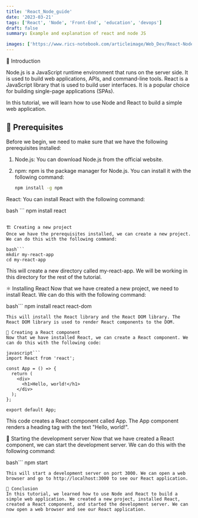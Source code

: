 ```yaml
---
title: 'React_Node_guide'
date: '2023-03-21'
tags: ['React', 'Node', 'Front-End', 'education', 'devops']
draft: false
summary: Example and explanation of react and node JS

images: ['https://www.rics-notebook.com/articleimage/Web_Dev/React-Node-guide.png']
---
```


💨 Introduction

Node.js is a JavaScript runtime environment that runs on the server side. It is used to build web applications, APIs, and command-line tools. React is a JavaScript library that is used to build user interfaces. It is a popular choice for building single-page applications (SPAs).

In this tutorial, we will learn how to use Node and React to build a simple web application.

## 📝 Prerequisites

Before we begin, we need to make sure that we have the following prerequisites installed:

1. Node.js: You can download Node.js from the official website.
2. npm: npm is the package manager for Node.js. You can install it with the following command:

   ```bash
   npm install -g npm
   ```

React: You can install React with the following command:

bash ```
npm install react

````

🏗️ Creating a new project
Once we have the prerequisites installed, we can create a new project. We can do this with the following command:

bash```
mkdir my-react-app
cd my-react-app
````

This will create a new directory called my-react-app. We will be working in this directory for the rest of the tutorial.

⚛️ Installing React
Now that we have created a new project, we need to install React. We can do this with the following command:

bash```
npm install react react-dom

````
This will install the React library and the React DOM library. The React DOM library is used to render React components to the DOM.

🎨 Creating a React component
Now that we have installed React, we can create a React component. We can do this with the following code:

javascript```
import React from 'react';

const App = () => {
  return (
    <div>
      <h1>Hello, world!</h1>
    </div>
  );
};

export default App;
````

This code creates a React component called App. The App component renders a heading tag with the text "Hello, world!".

🚀 Starting the development server
Now that we have created a React component, we can start the development server. We can do this with the following command:

bash```
npm start

```
This will start a development server on port 3000. We can open a web browser and go to http://localhost:3000 to see our React application.

🎉 Conclusion
In this tutorial, we learned how to use Node and React to build a simple web application. We created a new project, installed React, created a React component, and started the development server. We can now open a web browser and see our React application.
```
